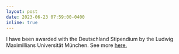 ```yaml
---
layout: post
date: 2023-06-23 07:59:00-0400
inline: true
---
```


I have been awarded with the Deutschland Stipendium by the Ludwig Maximillians Universität München. See more [here.](https://www.lmu.de/de/die-lmu/foerdern-und-unterstuetzen/deutschlandstipendium/verleihung-der-deutschlandstipendien-2022/index.html) 